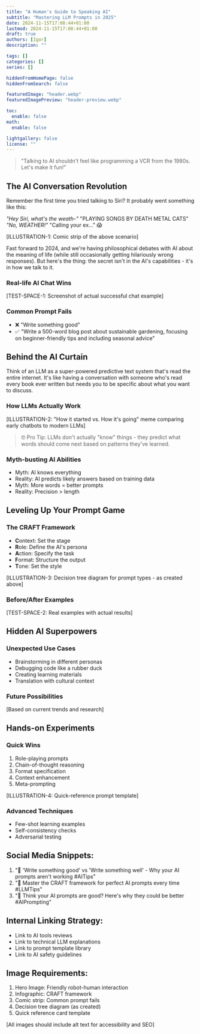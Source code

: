 ```yaml
---
title: "A Human's Guide to Speaking AI"
subtitle: "Mastering LLM Prompts in 2025"
date: 2024-11-15T17:08:44+01:00
lastmod: 2024-11-15T17:08:44+01:00
draft: true
authors: [Igor]
description: ""

tags: []
categories: []
series: []

hiddenFromHomePage: false
hiddenFromSearch: false

featuredImage: "header.webp"
featuredImagePreview: "header-preview.webp"

toc:
  enable: false
math:
  enable: false

lightgallery: false
license: ""
---
```


> "Talking to AI shouldn't feel like programming a VCR from the 1980s. Let's make it fun!"

<!--more-->

## The AI Conversation Revolution

Remember the first time you tried talking to Siri? It probably went something like this:

*"Hey Siri, what's the weath-"*
"PLAYING SONGS BY DEATH METAL CATS"
*"No, WEATHER!"*
"Calling your ex..."
😱

[ILLUSTRATION-1: Comic strip of the above scenario]

Fast forward to 2024, and we're having philosophical debates with AI about the meaning of life (while still occasionally getting hilariously wrong responses). But here's the thing: the secret isn't in the AI's capabilities - it's in how we talk to it.

### Real-life AI Chat Wins
[TEST-SPACE-1: Screenshot of actual successful chat example]

### Common Prompt Fails
- ❌ "Write something good"
- ✅ "Write a 500-word blog post about sustainable gardening, focusing on beginner-friendly tips and including seasonal advice"

## Behind the AI Curtain

Think of an LLM as a super-powered predictive text system that's read the entire internet. It's like having a conversation with someone who's read every book ever written but needs you to be specific about what you want to discuss.

### How LLMs Actually Work
[ILLUSTRATION-2: "How it started vs. How it's going" meme comparing early chatbots to modern LLMs]

> 🤓 Pro Tip: LLMs don't actually "know" things - they predict what words should come next based on patterns they've learned.

### Myth-busting AI Abilities
- Myth: AI knows everything
- Reality: AI predicts likely answers based on training data
- Myth: More words = better prompts
- Reality: Precision > length

## Leveling Up Your Prompt Game

### The CRAFT Framework
- **C**ontext: Set the stage
- **R**ole: Define the AI's persona
- **A**ction: Specify the task
- **F**ormat: Structure the output
- **T**one: Set the style

[ILLUSTRATION-3: Decision tree diagram for prompt types - as created above]

### Before/After Examples
[TEST-SPACE-2: Real examples with actual results]

## Hidden AI Superpowers

### Unexpected Use Cases
- Brainstorming in different personas
- Debugging code like a rubber duck
- Creating learning materials
- Translation with cultural context

### Future Possibilities
[Based on current trends and research]

## Hands-on Experiments

### Quick Wins
1. Role-playing prompts
2. Chain-of-thought reasoning
3. Format specification
4. Context enhancement
5. Meta-prompting

[ILLUSTRATION-4: Quick-reference prompt template]

### Advanced Techniques
- Few-shot learning examples
- Self-consistency checks
- Adversarial testing

## Social Media Snippets:
1. "🤖 'Write something good' vs 'Write something well' - Why your AI prompts aren't working #AITips"
2. "🎯 Master the CRAFT framework for perfect AI prompts every time #LLMTips"
3. "🧠 Think your AI prompts are good? Here's why they could be better #AIPrompting"

## Internal Linking Strategy:
- Link to AI tools reviews
- Link to technical LLM explanations
- Link to prompt template library
- Link to AI safety guidelines

## Image Requirements:
1. Hero Image: Friendly robot-human interaction
2. Infographic: CRAFT framework
3. Comic strip: Common prompt fails
4. Decision tree diagram (as created)
5. Quick reference card template

[All images should include alt text for accessibility and SEO]
